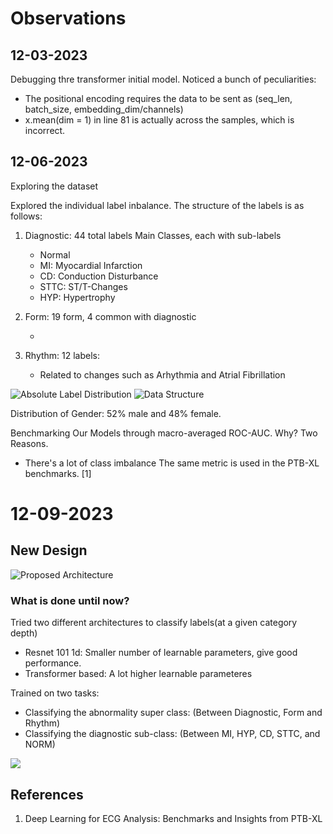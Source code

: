 # Observations
## 12-03-2023

Debugging thre transformer initial model. Noticed a bunch of peculiarities: 

 - The positional encoding requires the data to be sent as (seq_len, batch_size, embedding_dim/channels)
 - x.mean(dim = 1) in line 81 is actually across the samples, which is incorrect. 

 ## 12-06-2023

 Exploring the dataset
 
 Explored the individual label inbalance. The structure of the labels is as follows:

1. Diagnostic: 44 total labels
    Main Classes, each with sub-labels
    - Normal
    - MI: Myocardial Infarction
    - CD: Conduction Disturbance
    - STTC: ST/T-Changes
    - HYP: Hypertrophy

2. Form: 19 form, 4 common with diagnostic

    - 

3. Rhythm: 12 labels:

    - Related to changes such as Arhythmia and Atrial Fibrillation

![Absolute Label Distribution](./LabelDistribution.png)
![Data Structure](./DataStructure.png)

Distribution of Gender: 52% male and 48% female.

Benchmarking Our Models through macro-averaged ROC-AUC. Why? Two Reasons.

- There's a lot of class imbalance The same metric is used in the PTB-XL benchmarks. [1]


# 12-09-2023

## New Design

![Proposed Architecture](./ModelDesign.svg)

### What is done until now?

Tried two different architectures to classify labels(at a given category depth)
 
 - Resnet 101 1d: Smaller number of learnable parameters, give good performance.
 - Transformer based: A lot higher learnable parameteres

Trained on two tasks: 

- Classifying the abnormality super class: (Between Diagnostic, Form and Rhythm)
- Classifying the diagnostic sub-class: (Between MI, HYP, CD, STTC, and NORM)

![](./Status.png)





## References

1. Deep Learning for ECG Analysis: Benchmarks
and Insights from PTB-XL